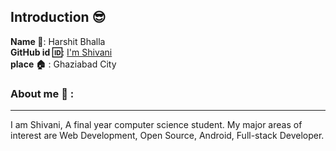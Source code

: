 ## Introduction :sunglasses:
**Name :name_badge:**:     Harshit Bhalla
<br>
**GitHub id :id:**: [I'm Shivani ](https://github.com/Shivani-oss)
<br>
**place :house:** : Ghaziabad City
### About me :girl: :
---
I am Shivani, A final year computer science student.
My major areas of interest are Web Development, Open Source, Android, Full-stack Developer.
